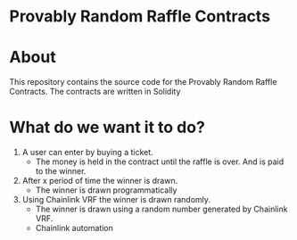 # Provably Random Raffle Contracts

# About

This repository contains the source code for the Provably Random Raffle Contracts. The contracts are written in Solidity 

# What do we want it to do?
1. A user can enter by buying a ticket.
    * The money is held in the contract until the raffle is over. And is paid to the winner.
2. After x period of time the winner is drawn.
    * The winner is drawn programmatically
3. Using Chainlink VRF the winner is drawn randomly.
    * The winner is drawn using a random number generated by Chainlink VRF.
    * Chainlink automation
